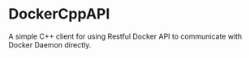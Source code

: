 # DockerCppAPI
A simple C++ client for using Restful Docker API to communicate with Docker Daemon directly. 


